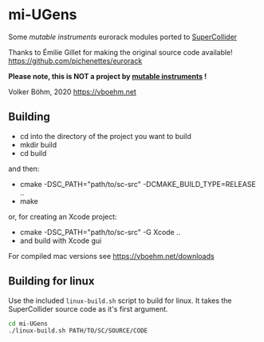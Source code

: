 # mi-UGens

Some *mutable instruments* eurorack modules ported to [SuperCollider](https://supercollider.github.io/)

Thanks to Émilie Gillet for making the original source code available!
https://github.com/pichenettes/eurorack

**Please note, this is NOT a project by [mutable instruments](https://mutable-instruments.net/) !**



Volker Böhm, 2020
https://vboehm.net



## Building

- cd into the directory of the project you want to build
- mkdir build
- cd build

and then:

- cmake -DSC_PATH="path/to/sc-src" -DCMAKE_BUILD_TYPE=RELEASE ..
- make

or, for creating an Xcode project:

- cmake -DSC_PATH="path/to/sc-src" -G Xcode ..
- and build with Xcode gui

For compiled mac versions see https://vboehm.net/downloads

## Building for linux

Use the included `linux-build.sh` script to build for linux. It takes the SuperCollider source code as it's first argument.

```bash
cd mi-UGens
./linux-build.sh PATH/TO/SC/SOURCE/CODE
```

